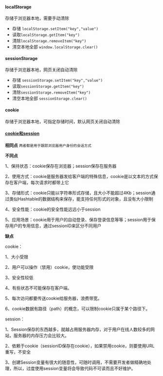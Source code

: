 #### localStorage

存储于浏览器本地，需要手动清除

- 存储 `localStorage.setItem("key","value")`
- 读取`localStorage.getItem("key")`
- 清除`localStorage.removeItem("key")`
- 清空本地全部 `window.localStorage.clear() `

#### sessionStorage

存储于浏览器本地，网页关闭自动清除

- 存储 `sessionStorage.setItem("key","value")`
- 读取`sessionStorage.getItem("key")`
- 清除`sessionStorage.removeItem("key")`
- 清空本地全部 `sessionStorage.clear() `

#### cookie

存储于浏览器本地，可指定存储时间，默认网页关闭自动清除

#### [cookie和session](https://www.cnblogs.com/pengc/p/8714475.html) 

**相同点** `两者都是用于跟踪浏览器用户身份的会话方式`

**不同点**

1、保持状态：cookie保存在浏览器；session保存在服务器

2、使用方式：cookie是服务器发给客户端的特殊信息，cookie是以文本的方式保存在客户端，每次请求时都带上它 

3、存储形式：cookie只能以字符串形式存储，且大小不能超过4Kb；session通过类似Hashtable的数据结构来保存，能支持任何形式的对象，且没有大小限制

4、安全性能：cookie的安全性能远远小于session

5、应用场景：cookie用于用户的自动登录、保存登录信息等等；session用于保存用户的专用信息，通过sessionID来区分不同用户

**缺点**

cookie：

1、大小受限

2、用户可以操作（禁用）cookie，使功能受限

3、安全性较低

4、有些状态不可能保存在客户端。

5、每次访问都要传送cookie给服务器，浪费带宽。

6、cookie数据有路径（path）的概念，可以限制cookie只属于某个路径下。

session：

1、Session保存的东西越多，就越占用服务器内存，对于用户在线人数较多的网站，服务器的内存压力会比较大。

2、依赖于cookie（sessionID保存在cookie），如果禁用cookie，则要使用URL重写，不安全

3、创建Session变量有很大的随意性，可随时调用，不需要开发者做精确地处理，所以，过度使用session变量将会导致代码不可读而且不好维护。
